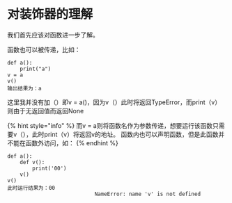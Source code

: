 # 对装饰器的理解

我们首先应该对函数进一步了解。

函数也可以被传递，比如：

```text
def a():
	print("a")
v = a
v()
输出结果为：a
```

这里我并没有加（）即v = a\(\)，因为v（）此时将返回TypeError，而print（v）则由于无返回值而返回None

{% hint style="info" %}
而v = a则将函数名作为参数传递，想要运行该函数只需要v（），此时print（v）将返回v的地址。 函数内也可以声明函数，但是此函数并不能在函数外访问，如：
{% endhint %}

```text
def a():
	def v():
		print('00')
	v()
v()
此时运行结果为：00
							NameError: name 'v' is not defined
```

```

```



